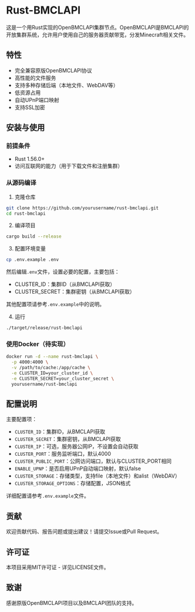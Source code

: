 # Rust-BMCLAPI

这是一个用Rust实现的OpenBMCLAPI集群节点。OpenBMCLAPI是BMCLAPI的开放集群系统，允许用户使用自己的服务器贡献带宽，分发Minecraft相关文件。

## 特性

- 完全兼容原版OpenBMCLAPI协议
- 高性能的文件服务
- 支持多种存储后端（本地文件、WebDAV等）
- 低资源占用
- 自动UPnP端口映射
- 支持SSL加密

## 安装与使用

### 前提条件

- Rust 1.56.0+
- 访问互联网的能力（用于下载文件和注册集群）

### 从源码编译

1. 克隆仓库
```bash
git clone https://github.com/yourusername/rust-bmclapi.git
cd rust-bmclapi
```

2. 编译项目
```bash
cargo build --release
```

3. 配置环境变量
```bash
cp .env.example .env
```
然后编辑`.env`文件，设置必要的配置，主要包括：
- CLUSTER_ID：集群ID（从BMCLAPI获取）
- CLUSTER_SECRET：集群密钥（从BMCLAPI获取）

其他配置项请参考`.env.example`中的说明。

4. 运行
```bash
./target/release/rust-bmclapi
```

### 使用Docker（待实现）

```bash
docker run -d --name rust-bmclapi \
  -p 4000:4000 \
  -v /path/to/cache:/app/cache \
  -e CLUSTER_ID=your_cluster_id \
  -e CLUSTER_SECRET=your_cluster_secret \
  yourusername/rust-bmclapi
```

## 配置说明

主要配置项：

- `CLUSTER_ID`：集群ID，从BMCLAPI获取
- `CLUSTER_SECRET`：集群密钥，从BMCLAPI获取
- `CLUSTER_IP`：可选，服务器公网IP，不设置会自动获取
- `CLUSTER_PORT`：服务监听端口，默认4000
- `CLUSTER_PUBLIC_PORT`：公网访问端口，默认与CLUSTER_PORT相同
- `ENABLE_UPNP`：是否启用UPnP自动端口映射，默认false
- `CLUSTER_STORAGE`：存储类型，支持file（本地文件）和alist（WebDAV）
- `CLUSTER_STORAGE_OPTIONS`：存储配置，JSON格式

详细配置请参考`.env.example`文件。

## 贡献

欢迎贡献代码、报告问题或提出建议！请提交Issue或Pull Request。

## 许可证

本项目采用MIT许可证 - 详见LICENSE文件。

## 致谢

感谢原版OpenBMCLAPI项目以及BMCLAPI团队的支持。 